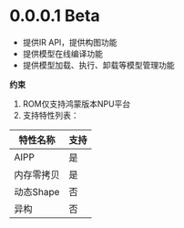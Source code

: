 # 0.0.0.1 Beta

- 提供IR API，提供构图功能
- 提供模型在线编译功能
- 提供模型加载、执行、卸载等模型管理功能



**约束**

1. ROM仅支持鸿蒙版本NPU平台
2. 支持特性列表：

| 特性名称       | 支持 |
| -------------- | ---- |
| AIPP           | 是   |
| 内存零拷贝      | 是   |
| 动态Shape      | 否   |
| 异构           | 否   |

